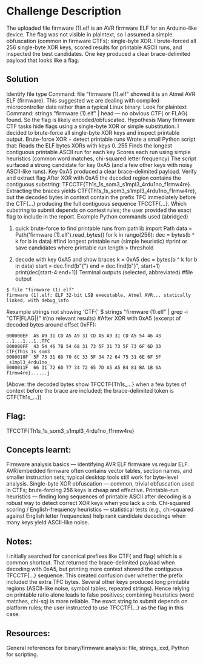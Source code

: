 # Challenge Description

The uploaded file firmware (1).elf is an AVR firmware ELF for an Arduino-like device. The flag was not visible in plaintext, so I assumed a simple obfuscation (common in firmware CTFs): single-byte XOR.
I brute-forced all 256 single-byte XOR keys, scored results for printable ASCII runs, and inspected the best candidates. 
One key produced a clear brace-delimited payload that looks like a flag.

## Solution
Identify file type
Command: file "firmware (1).elf" showed it is an Atmel AVR ELF (firmware). This suggested we are dealing with compiled microcontroller data rather than a typical Linux binary.
Look for plaintext
Command: strings "firmware (1).elf" | head — no obvious CTF{ or FLAG{ found. So the flag is likely encoded/obfuscated.
Hypothesis
Many firmware CTF tasks hide flags using a single-byte XOR or simple substitution. I decided to brute-force all single-byte XOR keys and inspect printable output.
Brute-force XOR + detect printable runs
Wrote a small Python script that:
Reads the ELF bytes
XORs with keys 0..255
Finds the longest contiguous printable ASCII run for each key
Scores each run using simple heuristics (common word matches, chi-squared letter frequency)
The script surfaced a strong candidate for key 0xA5 (and a few other keys with noisy ASCII-like runs). Key 0xA5 produced a clear brace-delimited payload.
Verify and extract flag
After XOR with 0xA5 the decoded region contains the contiguous substring: TFCCTF{Th1s_1s_som3_s1mpl3_4rdu1no_f1rmw4re}.
Extracting the braces yields CTF{Th1s_1s_som3_s1mpl3_4rdu1no_f1rmw4re}, but the decoded bytes in context contain the prefix TFC immediately before the CTF{...} producing the full contiguous sequence TFCCTF{...}.
Which substring to submit depends on contest rules; the user provided the exact flag to include in the report.
Example Python commands used (abridged)
1) quick brute-force to find printable runs
from pathlib import Path
data = Path('firmware (1).elf').read_bytes()
for k in range(256):
    dec = bytes(b ^ k for b in data)
    #find longest printable run (simple heuristic)
    #print or save candidates where printable run length > threshold

2) decode with key 0xA5 and show braces
k = 0xA5
dec = bytes(b ^ k for b in data)
start = dec.find(b"{")
end = dec.find(b"}", start+1)
print(dec[start-4:end+1])
Terminal outputs (selected, abbreviated)
#file output
```
$ file "firmware (1).elf"
firmware (1).elf: ELF 32-bit LSB executable, Atmel AVR... statically linked, with debug_info
```

#example strings not showing 'CTF{'
$ strings "firmware (1).elf" | grep -i "CTF\|FLAG\|{"
#(no relevant results)
#After XOR with 0xA5 (excerpt of decoded bytes around offset 0xFF):
```
000000EF  A5 A9 31 CD A5 A9 31 CD A5 A9 31 CD A5 54 46 43   ..1...1...1..TFC
000000FF  43 54 46 7B 54 68 31 73 5F 31 73 5F 73 6F 6D 33   CTF{Th1s_1s_som3
0000010F  5F 73 31 6D 70 6C 33 5F 34 72 64 75 31 6E 6F 5F   _s1mpl3_4rdu1no_
0000011F  66 31 72 6D 77 34 72 65 7D A5 A5 B4 81 BA 1B 6A   f1rmw4re}......j
```
(Above: the decoded bytes show TFCCTF{Th1s_...} when a few bytes of context before the brace are included; the brace-delimited token is CTF{Th1s_...})

## Flag:
TFCCTF{Th1s_1s_som3_s1mpl3_4rdu1no_f1rmw4re}

## Concepts learnt:
Firmware analysis basics — identifying AVR ELF firmware vs regular ELF. AVR/embedded firmware often contains vector tables, section names, and smaller instruction sets; typical desktop tools still work for byte-level analysis.
Single-byte XOR obfuscation — common, trivial obfuscation used in CTFs; brute-forcing 256 keys is cheap and effective.
Printable-run heuristics — finding long sequences of printable ASCII after decoding is a robust way to detect correct XOR keys when you lack a crib.
Chi-squared scoring / English-frequency heuristics — statistical tests (e.g., chi-squared against English letter frequencies) help rank candidate decodings when many keys yield ASCII-like noise.

## Notes:
I initially searched for canonical prefixes like CTF{ and flag{ which is a common shortcut. That returned the brace-delimited payload when decoding with 0xA5, but printing more context showed the contiguous TFCCTF{...} sequence. This created confusion over whether the prefix included the extra TFC bytes.
Several other keys produced long printable regions (ASCII-like noise, symbol tables, repeated strings). Hence relying on printable ratio alone leads to false positives; combining heuristics (word matches, chi-sq) is more reliable.
The exact string to submit depends on platform rules; the user instructed to use TFCCTF{...} as the flag in this case.

## Resources:
General references for binary/firmware analysis: file, strings, xxd, Python for scripting.
